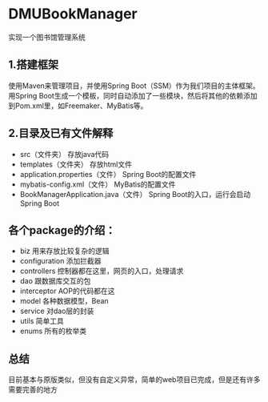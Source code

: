 # DMUBookManager
实现一个图书馆管理系统
## 1.搭建框架
使用Maven来管理项目，并使用Spring Boot（SSM）作为我们项目的主体框架。
用Spring Boot生成一个模板，同时自动添加了一些模块，然后将其他的依赖添加到Pom.xml里，如Freemaker、MyBatis等。

## 2.目录及已有文件解释
* src（文件夹） 存放java代码
* templates（文件夹） 存放html文件
* application.properties（文件） Spring Boot的配置文件
* mybatis-config.xml（文件） MyBatis的配置文件
* BookManagerApplication.java（文件） Spring Boot的入口，运行会启动Spring Boot

## 各个package的介绍：
* biz 用来存放比较复杂的逻辑
* configuration 添加拦截器
* controllers 控制器都在这里，网页的入口，处理请求
* dao 跟数据库交互的包
* interceptor AOP的代码都在这
* model 各种数据模型，Bean
* service 对dao层的封装
* utils 简单工具
* enums 所有的枚举类

## 总结
目前基本与原版类似，但没有自定义异常，简单的web项目已完成，但是还有许多需要完善的地方
